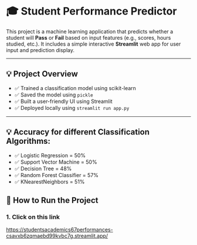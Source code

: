 # 🎓 Student Performance Predictor

This project is a machine learning application that predicts whether a student will **Pass** or **Fail** based on input features (e.g., scores, hours studied, etc.). It includes a simple interactive **Streamlit** web app for user input and prediction display.

---

## 💡 Project Overview

- ✅ Trained a classification model using scikit-learn
- ✅ Saved the model using `pickle`
- ✅ Built a user-friendly UI using Streamlit
- ✅ Deployed locally using `streamlit run app.py`

---
## 💡 Accuracy for different Classification Algorithms:
- ✅ Logistic Regression = 50%
- ✅ Support Vector Machine = 50%
- ✅ Decision Tree = 48%
- ✅ Random Forest Classifier = 57%
- ✅ KNearestNeighbors = 51%

## 🚀 How to Run the Project

### 1. Click on this link

https://studentsacademics67performances-csavxb6zqmaebd99kvbc7g.streamlit.app/
